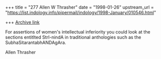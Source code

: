 +++
title = "277 Allen W Thrasher"
date = "1998-01-26"
upstream_url = "https://list.indology.info/pipermail/indology/1998-January/010546.html"

+++
[Archive link](https://list.indology.info/pipermail/indology/1998-January/010546.html)

For assertions of women's intellectual inferiority you could look at the
sections entitlted StrI-nindA in traditional anthologies such as the
SubhaSitarantabhANDAgAra.


Allen Thrasher



